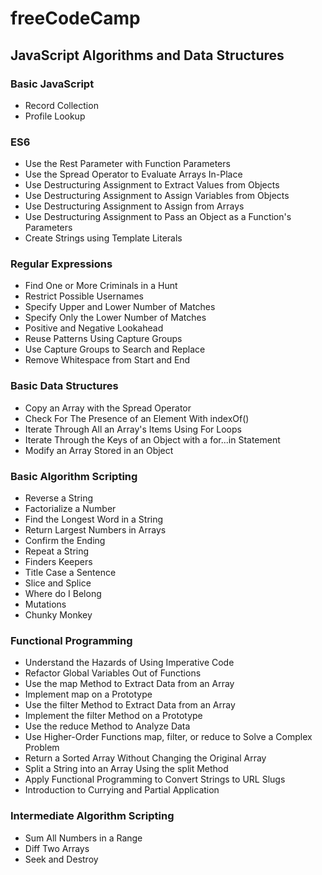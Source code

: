 # freeCodeCamp

## JavaScript Algorithms and Data Structures

### Basic JavaScript

- Record Collection
- Profile Lookup

### ES6

- Use the Rest Parameter with Function Parameters
- Use the Spread Operator to Evaluate Arrays In-Place
- Use Destructuring Assignment to Extract Values from Objects
- Use Destructuring Assignment to Assign Variables from Objects
- Use Destructuring Assignment to Assign from Arrays
- Use Destructuring Assignment to Pass an Object as a Function's Parameters
- Create Strings using Template Literals

### Regular Expressions

- Find One or More Criminals in a Hunt
- Restrict Possible Usernames
- Specify Upper and Lower Number of Matches
- Specify Only the Lower Number of Matches
- Positive and Negative Lookahead
- Reuse Patterns Using Capture Groups
- Use Capture Groups to Search and Replace
- Remove Whitespace from Start and End

### Basic Data Structures

- Copy an Array with the Spread Operator
- Check For The Presence of an Element With indexOf()
- Iterate Through All an Array's Items Using For Loops
- Iterate Through the Keys of an Object with a for...in Statement
- Modify an Array Stored in an Object

### Basic Algorithm Scripting

- Reverse a String
- Factorialize a Number
- Find the Longest Word in a String
- Return Largest Numbers in Arrays
- Confirm the Ending
- Repeat a String
- Finders Keepers
- Title Case a Sentence
- Slice and Splice
- Where do I Belong
- Mutations
- Chunky Monkey

### Functional Programming

- Understand the Hazards of Using Imperative Code
- Refactor Global Variables Out of Functions
- Use the map Method to Extract Data from an Array
- Implement map on a Prototype
- Use the filter Method to Extract Data from an Array
- Implement the filter Method on a Prototype
- Use the reduce Method to Analyze Data
- Use Higher-Order Functions map, filter, or reduce to Solve a Complex Problem
- Return a Sorted Array Without Changing the Original Array
- Split a String into an Array Using the split Method
- Apply Functional Programming to Convert Strings to URL Slugs
- Introduction to Currying and Partial Application

### Intermediate Algorithm Scripting

- Sum All Numbers in a Range
- Diff Two Arrays
- Seek and Destroy
